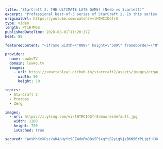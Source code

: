 ```yaml
---
title: "StarCraft 2: THE ULTIMATE LATE GAME! (Neeb vs Scarlett)"
excerpt: "Professional best-of-3 series of StarCraft 2. In this series of games between Neeb and Scarlett we have a variety of strategies. From an epic late game match, to cheesy mind games with Carriers into a Base Race between the Protoss and the Zerg player.  Get more videos & support my work: http://www.patreon.com/lowkotv"
originalUrl: https://youtube.com/watch?v=lHTMCIDGfr8
type: video
length: PT1H7M6S
publishedDateTime: 2020-08-01T11:20:27Z
heat: 89

featuredContent: "<iframe width=\"800\" height=\"500\" frameborder=\"0\" src=\"https://www.youtube.com/embed/lHTMCIDGfr8\" allow=\"accelerometer; autoplay; encrypted-media; gyroscope; picture-in-picture\" allowfullscreen></iframe>"

provider:
  name: LowkoTV
  domain: lowko.tv
  images:
    - url: https://smartableai.github.io/starcraft2/assets/images/organizations/lowko.tv-50x50.jpg
      width: 50
      height: 50

topics:
  - StarCraft 2
  - Protoss
  - Zerg

images:
  - url: https://i.ytimg.com/vi/lHTMCIDGfr8/maxresdefault.jpg
    width: 1280
    height: 720
    isCached: true

secured: "WnVhhKxXDscVaR4pHyYt9EZWdoPm8Dy5P14gYtB2yLgVjzB6N56rPLjqfuC68XmgK2xhGDxOm2q8RH3CY+f9+HHAGE+f/wbxSqlEtYFUoOToQpfrr/gdgVCy5lzemrrjaA7DZQ+6DIZhOFHTEEY78llpZYYBvH25baAfrH64Zou3Nk0WI3zF8Ss94snNYqOTnlUwPI1cfeq7XqGgSccowMkfnYlN5e1kbe5Am81GtidroKiJkMHH3AnuVansH6uy5vnxvrZwSdD2tFYDQ662AwOowF2S+LYfiZ7cUU7kO0yLuZTafOoiaczCCFziM2aPSMkjGKDNM8OuRtmUmftd2x4pOyJgx4fu+fMwoD+wplMnweE0Cl6674TAhqFiWJP5GSAvt25GbaC//0c3ejcM4cEW0ZJyP+feiwtCpF55JFxRiHthKfOIAPQsiONx3jqk;9MbcMlc6IyJ857z60PcJNA=="
---
```


